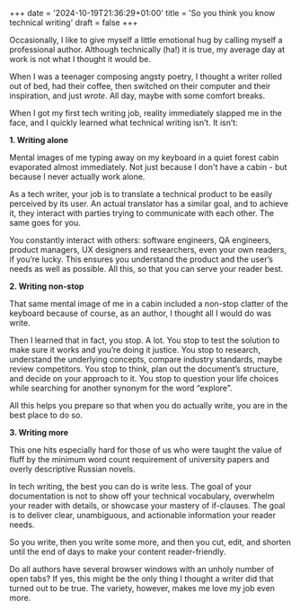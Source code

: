 +++
date = '2024-10-19T21:36:29+01:00'
title = 'So you think you know technical writing'
draft = false
+++

Occasionally, I like to give myself a little emotional hug by calling myself a professional author. Although technically (ha!) it is true, my average day at work is not what I thought it would be.  

When I was a teenager composing angsty poetry, I thought a writer rolled out of bed, had their coffee, then switched on their computer and their inspiration, and just _wrote_. All day, maybe with some comfort breaks. 

When I got my first tech writing job, reality immediately slapped me in the face, and I quickly learned what technical writing isn’t. It isn’t:

**1. Writing alone**

Mental images of me typing away on my keyboard in a quiet forest cabin evaporated almost immediately. Not just because I don't have a cabin - but because I never actually work alone.
 
As a tech writer, your job is to translate a technical product to be easily perceived by its user. An actual translator has a similar goal, and to achieve it, they interact with parties trying to communicate with each other. The same goes for you. 

You constantly interact with others: software engineers, QA engineers, product managers, UX designers and researchers, even your own readers, if you’re lucky. This ensures you understand the product and the user’s needs as well as possible. All this, so that you can serve your reader best.
 
**2. Writing non-stop**

That same mental image of me in a cabin included a non-stop clatter of the keyboard because of course, as an author, I thought all I would do was write. 

Then I learned that in fact, you stop. A lot. You stop to test the solution to make sure it works and you’re doing it justice. You stop to research, understand the underlying concepts, compare industry standards, maybe review competitors. You stop to think, plan out the document’s structure, and decide on your approach to it. You stop to question your life choices while searching for another synonym for the word “explore”.

All this helps you prepare so that when you do actually write, you are in the best place to do so. 
 
**3. Writing more**
 
This one hits especially hard for those of us who were taught the value of fluff by the minimum word count requirement of university papers and overly descriptive Russian novels.

In tech writing, the best you can do is write less. The goal of your documentation is not to show off your technical vocabulary, overwhelm your reader with details, or showcase your mastery of if-clauses. The goal is to deliver clear, unambiguous, and actionable information your reader needs. 

So you write, then you write some more, and then you cut, edit, and shorten until the end of days to make your content reader-friendly.
  
Do all authors have several browser windows with an unholy number of open tabs? If yes, this might be the only thing I thought a writer did that turned out to be true. The variety, however, makes me love my job even more. 
